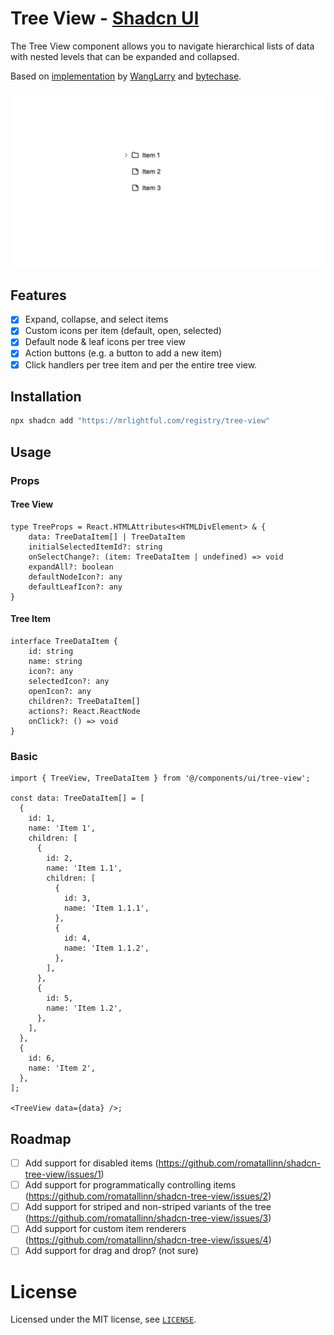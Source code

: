 # Tree View - [Shadcn UI](https://ui.shadcn.com/)
The Tree View component allows you to navigate hierarchical lists of data with nested levels that can be expanded and collapsed.

Based on [implementation](https://github.com/shadcn-ui/ui/issues/355#issuecomment-1703767574) by [WangLarry](https://github.com/WangLarry) and [bytechase](https://github.com/bytechase).

![demo](./demo.gif)

## Features
- [x] Expand, collapse, and select items
- [x] Custom icons per item (default, open, selected)
- [x] Default node & leaf icons per tree view
- [x] Action buttons (e.g. a button to add a new item)
- [x] Click handlers per tree item and per the entire tree view.

## Installation

```sh
npx shadcn add "https://mrlightful.com/registry/tree-view"
```

## Usage

### Props
#### Tree View
```tsx
type TreeProps = React.HTMLAttributes<HTMLDivElement> & {
    data: TreeDataItem[] | TreeDataItem
    initialSelectedItemId?: string
    onSelectChange?: (item: TreeDataItem | undefined) => void
    expandAll?: boolean
    defaultNodeIcon?: any
    defaultLeafIcon?: any
}
```

#### Tree Item
```tsx
interface TreeDataItem {
    id: string
    name: string
    icon?: any
    selectedIcon?: any
    openIcon?: any
    children?: TreeDataItem[]
    actions?: React.ReactNode
    onClick?: () => void
}
```

### Basic
```tsx
import { TreeView, TreeDataItem } from '@/components/ui/tree-view';

const data: TreeDataItem[] = [
  {
    id: 1,
    name: 'Item 1',
    children: [
      {
        id: 2,
        name: 'Item 1.1',
        children: [
          {
            id: 3,
            name: 'Item 1.1.1',
          },
          {
            id: 4,
            name: 'Item 1.1.2',
          },
        ],
      },
      {
        id: 5,
        name: 'Item 1.2',
      },
    ],
  },
  {
    id: 6,
    name: 'Item 2',
  },
];

<TreeView data={data} />;
```

## Roadmap
- [ ] Add support for disabled items (https://github.com/romatallinn/shadcn-tree-view/issues/1)
- [ ] Add support for programmatically controlling items (https://github.com/romatallinn/shadcn-tree-view/issues/2)
- [ ] Add support for striped and non-striped variants of the tree (https://github.com/romatallinn/shadcn-tree-view/issues/3)
- [ ] Add support for custom item renderers (https://github.com/romatallinn/shadcn-tree-view/issues/4)
- [ ] Add support for drag and drop? (not sure)

# License
Licensed under the MIT license, see [`LICENSE`](LICENSE).